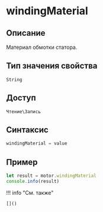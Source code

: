 # windingMaterial

## Описание
Материал обмотки статора.

## Тип значения свойства
`String`

## Доступ
`Чтение\Запись`

## Синтаксис
```javascript
windingMaterial = value
```

## Пример
```javascript linenums="1"
let result = motor.windingMaterial
console.info(result)
```

!!! info "См. также"

    []()

